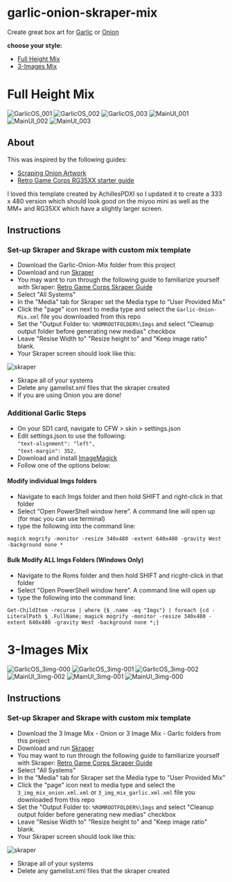 # garlic-onion-skraper-mix

Create great box art for [Garlic](https://www.patreon.com/posts/76561333) or [Onion](https://github.com/OnionUI/Onion)

**choose your style:**
* [Full Height Mix](#full-height-mix)
* [3-Images Mix](#3-images-mix)

# Full Height Mix

![GarlicOS_001](https://user-images.githubusercontent.com/57577242/227276625-7772e477-e1f7-4656-9a29-2725ced99c00.png)
![GarlicOS_002](https://user-images.githubusercontent.com/57577242/227276635-a965ad3d-6b5f-4edd-8836-38a72345c6d2.png)
![GarlicOS_003](https://user-images.githubusercontent.com/57577242/227277696-80248862-98a8-4a58-a467-fa93f9cc9a72.png)
![MainUI_001](https://user-images.githubusercontent.com/57577242/227276651-25dbf081-ef71-48fc-b920-239e3c0b7188.png)
![MainUI_002](https://user-images.githubusercontent.com/57577242/227276660-2e478459-9670-41cb-ae4d-f8f5dae57993.png)
![MainUI_003](https://user-images.githubusercontent.com/57577242/227277983-961c627e-0021-4ca4-889e-281bbfb6c204.png)

## About

This was inspired by the following guides:  
- [Scraping Onion Artwork](https://github.com/OnionUI/Onion/wiki/Scraping-artwork-for-games)  
- [Retro Game Corps RG35XX starter guide](https://retrogamecorps.com/2023/01/03/anbernic-rg35xx-starter-guide/)  

I loved this template created by AchillesPDXI so I updated it to create a 333 x 480 version which should look good on the miyoo mini as well as the MM+ and RG35XX which have a slightly larger screen.

## Instructions  

### Set-up Skraper and Skrape with custom mix template

- Download the Garlic-Onion-Mix folder from this project
- Download and run [Skraper](https://www.skraper.net/)
- You may want to run through the following guide to familiarize yourself with Skraper: [Retro Game Corps Skraper Guide](https://retrogamecorps.com/2021/04/02/quick-guide-skraper-for-retro-handheld-devices/)
- Select "All Systems"
- In the "Media" tab for Skraper set the Media type to "User Provided Mix"
- Click the "page" icon next to media type and select the `Garlic-Onion-Mix.xml` file you downloaded from this repo
- Set the "Output Folder to: `%ROMROOTFOLDER%\Imgs` and select "Cleanup output folder before generating new medias" checkbox
- Leave "Resise Width to" "Resize height to" and "Keep image ratio" blank.
- Your Skraper screen should look like this:  

![skraper](https://user-images.githubusercontent.com/57577242/227281809-60ac13e7-b88b-437e-bccc-b221e584bb76.png)

- Skrape all of your systems
- Delete any gamelist.xml files that the skraper created
- If you are using Onion you are done!

### Additional Garlic Steps

- On your SD1 card, navigate to CFW > skin > settings.json
- Edit settings.json to use the following:  
`"text-alignment": "left",`    
`"text-margin": 352,      `   
- Download and install [ImageMagick](https://imagemagick.org/script/download.php)
- Follow one of the options below:

#### Modify individual Imgs folders
- Navigate to each Imgs folder and then hold SHIFT and right-click in that folder
- Select “Open PowerShell window here”. A command line will open up (for mac you can use terminal)
- type the following into the command line:  

`magick mogrify -monitor -resize 340x480 -extent 640x480 -gravity West -background none *`

#### Bulk Modify ALL Imgs Folders (Windows Only)
- Navigate to the Roms folder and then hold SHIFT and ricght-click in that folder
- Select "Open PowerShell window here".  A command line will open up
- type the following into the command line:

`Get-ChildItem -recurse | where {$_.name -eq "Imgs"} | foreach {cd -LiteralPath $_.FullName; magick mogrify -monitor -resize 340x480 -extent 640x480 -gravity West -background none *;}`

# 3-Images Mix

![GarlicOS_3img-000](https://user-images.githubusercontent.com/57577242/229637443-5cd16761-374c-41f4-921c-ba3380a80664.png)
![GarlicOS_3img-001](https://user-images.githubusercontent.com/57577242/229637455-d408f25b-138c-4440-81e3-2a312f93b80c.png)
![GarlicOS_3img-002](https://user-images.githubusercontent.com/57577242/229637482-b940eca7-7144-4b61-bed2-9bbc65ce7b08.png)
![MainUI_3img-002](https://user-images.githubusercontent.com/57577242/229637505-99084c5c-79c7-4f1c-a671-bce569a5547c.png)
![MainUI_3img-001](https://user-images.githubusercontent.com/57577242/229637517-c5826b4f-121d-40bd-8aaa-3ba24dc61251.png)
![MainUI_3img-000](https://user-images.githubusercontent.com/57577242/229637530-891f00db-da25-4368-90d5-020d0510cd3b.png)

## Instructions  
### Set-up Skraper and Skrape with custom mix template

- Download the 3 Image Mix - Onion or 3 Image Mix - Garlic folders from this project
- Download and run [Skraper](https://www.skraper.net/)
- You may want to run through the following guide to familiarize yourself with Skraper: [Retro Game Corps Skraper Guide](https://retrogamecorps.com/2021/04/02/quick-guide-skraper-for-retro-handheld-devices/)
- Select "All Systems"
- In the "Media" tab for Skraper set the Media type to "User Provided Mix"
- Click the "page" icon next to media type and select the `3_img_mix_onion.xml.xml` or `3_img_mix_garlic.xml.xml` file you downloaded from this repo
- Set the "Output Folder to: `%ROMROOTFOLDER%\Imgs` and select "Cleanup output folder before generating new medias" checkbox
- Leave "Resise Width to" "Resize height to" and "Keep image ratio" blank.
- Your Skraper screen should look like this:  

![skraper](https://user-images.githubusercontent.com/57577242/227281809-60ac13e7-b88b-437e-bccc-b221e584bb76.png)

- Skrape all of your systems
- Delete any gamelist.xml files that the skraper created
